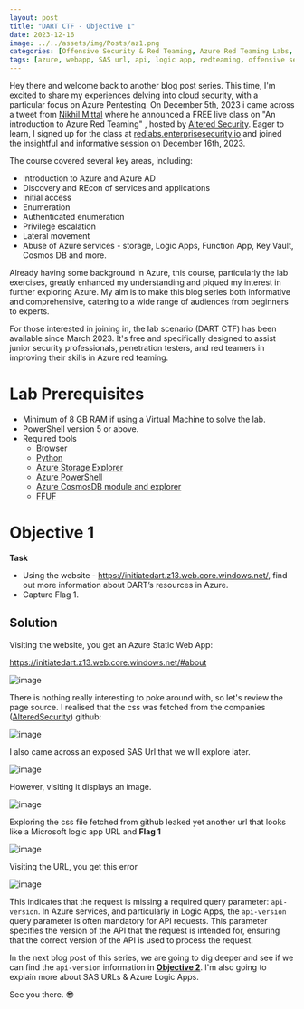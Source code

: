 ```yaml
---
layout: post
title: "DART CTF - Objective 1"
date: 2023-12-16
image: ../../assets/img/Posts/az1.png
categories: [Offensive Security & Red Teaming, Azure Red Teaming Labs, DART CTF]
tags: [azure, webapp, SAS url, api, logic app, redteaming, offensive security]
---
```


Hey there and welcome back to another blog post series. This time, I'm excited to share my experiences delving into cloud security, with a particular focus on Azure Pentesting. On December 5th, 2023 i came across a tweet from [Nikhil Mittal](https://twitter.com/nikhil_mitt) where he announced a FREE live class on "An introduction to Azure Red Teaming" , hosted by [Altered Security](https://twitter.com/alteredsecurity).  Eager to learn, I signed up for the class at [redlabs.enterprisesecurity.io](https://redlabs.enterprisesecurity.io/) and joined the insightful and informative session on December 16th, 2023.

The course covered several key areas, including:

- Introduction to Azure and Azure AD
- Discovery and REcon of services and applications
- Initial access
- Enumeration
- Authenticated enumeration
- Privilege escalation
- Lateral movement
- Abuse of Azure services - storage, Logic Apps, Function App, Key Vault, Cosmos DB and more.

Already having some background in Azure, this course, particularly the lab exercises, greatly enhanced my understanding and piqued my interest in further exploring Azure. My aim is to make this blog series both informative and comprehensive, catering to a wide range of audiences from beginners to experts.

For those interested in joining in, the lab scenario (DART CTF) has been available since March 2023. It's free and specifically designed to assist junior security professionals, penetration testers, and red teamers in improving their skills in Azure red teaming.

# Lab Prerequisites

- Minimum of 8 GB RAM if using a Virtual Machine to solve the lab.
- PowerShell version 5 or above.
- Required tools
  - Browser
  - [Python](https://www.python.org/downloads/)
  - [Azure Storage Explorer](https://azure.microsoft.com/en-us/features/storage-explorer/)
  - [Azure PowerShell](https://www.powershellgallery.com/packages/Az/6.6.0)
  - [Azure CosmosDB module and explorer](https://learn.microsoft.com/en-us/powershell/module/az.cosmosdb)
  - [FFUF](https://github.com/ffuf/ffuf/releases)

# Objective 1

**Task**
- Using the website - https://initiatedart.z13.web.core.windows.net/, find out more information
about DART’s resources in Azure.
- Capture Flag 1.


## Solution

Visiting the website, you get an Azure Static Web App:

https://initiatedart.z13.web.core.windows.net/#about

![image](https://gist.github.com/assets/58165365/31788940-011a-4fad-86e0-b7805ee37e99)


There is nothing really interesting to poke around with, so let's review the page source. I realised that the css was fetched from the companies ([AlteredSecurity](https://github.com/AlteredSecurity/DARTApp)) github:

![image](https://gist.github.com/assets/58165365/240e832f-15f1-46c0-bbf9-e0422687720e)

I also came across an exposed SAS Url that we will explore later.

![image](https://gist.github.com/assets/58165365/a90cf5ee-fc85-48b0-a4dc-d6f2a5fbb082)

However, visiting it displays an image.

![image](https://gist.github.com/assets/58165365/9f7a2c5e-61f9-4c74-87ff-5c661aeca3f2)

Exploring the css file fetched from github leaked yet another url that looks like a Microsoft logic app URL and **Flag 1**

![image](https://gist.github.com/assets/58165365/5cf09939-69d4-45dd-a7bd-e3c400836aef)

Visiting the URL, you get this error

![image](https://gist.github.com/assets/58165365/3da014d1-7c26-443b-9203-99cbd53c00e4)

This indicates that the request is missing a required query parameter: `api-version`. In Azure services, and particularly in Logic Apps, the `api-version` query parameter is often mandatory for API requests. This parameter specifies the version of the API that the request is intended for, ensuring that the correct version of the API is used to process the request.

In the next blog post of this series, we are going to dig deeper and see if we can find the `api-version` information in [**Objective 2**](https://05t3.github.io/posts/Azure-Pentesting-Lab-2/). I'm also going to explain more about SAS URLs & Azure Logic Apps.

See you there. 😎
